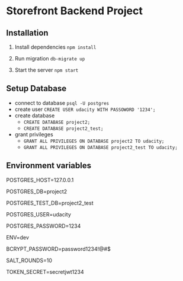 # Storefront Backend Project

## Installation

1. Install dependencies
`npm install`

2. Run migration
`db-migrate up`

3. Start the server
`npm start`

## Setup Database

- connect to database `psql -U postgres`
- create user `CREATE USER udacity WITH PASSOWORD '1234';`
- create database
    - `CREATE DATABASE project2;`
    - `CREATE DATABASE project2_test;`
- grant privileges
    - `GRANT ALL PRIVILEGES ON DATABASE project2 TO udacity;`
    - `GRANT ALL PRIVILEGES ON DATABASE project2_test TO udacity;`

## Environment variables

POSTGRES_HOST=127.0.0.1

POSTGRES_DB=project2

POSTGRES_TEST_DB=project2_test

POSTGRES_USER=udacity

POSTGRES_PASSWORD=1234

ENV=dev

BCRYPT_PASSWORD=password1234!@#$

SALT_ROUNDS=10

TOKEN_SECRET=secretjwt1234
